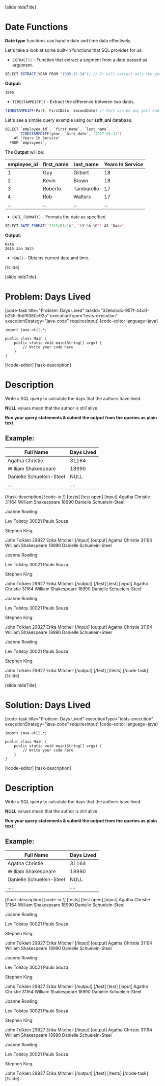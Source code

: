 [slide hideTitle]

# Date Functions

**Date type** functions can handle date and time data effectively.

Let's take a look at some built-in functions that SQL provides for us:

- `EXTRACT()` - Function that extract a segment from a date passed as argument.

``` java
SELECT EXTRACT(YEAR FROM "1995-11-24"); // It will extract only the year.
```

**Output:**

```
1995
```

- `TIMESTAMPDIFF()` - Extract the difference between two dates.

``` java
TIMESTAMPDIFF(Part, FirstDate, SecondDate) // Part can be any part and format of date or time
```

Let's see a simple query example using our **soft_uni** database:

``` java
SELECT `employee_id`, `first_name`, `last_name`,
       TIMESTAMPDIFF(year, `hire_date`, '2017-05-31')
    AS 'Years In Service'
  FROM `employees`;
```

The **Output** will be:

| employee_id | first_name | last_name | Years In Service |
| --- | --- | --- | --- |
| 1 | Guy | Gilbert | 18 |
| 2 | Kevin | Brown | 18 |
| 3 | Roberto | Tamburello | 17 |
| 4 | Rob | Walters | 17 |
| ... | ... | ... | ... |

- `DATE_FORMAT()` - Formats the date as specified.

``` java
SELECT DATE_FORMAT('2015/01/16', '%Y %b %D') AS 'Date';
```

**Output:** 

```
Date
2015 Jan 16th
```

- `NOW()` - Obtains current date and time.


[/slide]

[slide hideTitle]

# Problem: Days Lived
[code-task title="Problem: Days Lived" taskId="32ebdcdc-957f-44c0-b255-fbdf9380c92a" executionType="tests-execution" executionStrategy="java-code" requiresInput]
[code-editor language=java]
```
import java.util.*;

public class Main {
    public static void main(String[] args) {
        // Write your code here
    }
}
```
[/code-editor]
[task-description]
# Description

Write a SQL query to calculate the days that the authors have lived. 

**NULL** values mean that the author is still alive. 

**Run your query statements & submit the output from the queries as plain text.**

## Example:

| Full Name | Days Lived |
| --- | --- |
| Agatha Christie | 31164 |
| William Shakespeare | 18990 |
| Danielle Schuelein-Steel | NULL |
| .... | .... |



[/task-description]
[code-io /]
[tests]
[test open]
[input]
Agatha Christie
31164
William Shakespeare
18990
Danielle Schuelein-Steel

Joanne Rowling

Lev Tolstoy
30021
Paulo Souza

Stephen King

John Tolkien
29827
Erika Mitchell
[/input]
[output]
Agatha Christie
31164
William Shakespeare
18990
Danielle Schuelein-Steel

Joanne Rowling

Lev Tolstoy
30021
Paulo Souza

Stephen King

John Tolkien
29827
Erika Mitchell
[/output]
[/test]
[test]
[input]
Agatha Christie
31164
William Shakespeare
18990
Danielle Schuelein-Steel 

Joanne Rowling

Lev Tolstoy
30021
Paulo Souza

Stephen King

John Tolkien
29827
Erika Mitchell
[/input]
[output]
Agatha Christie
31164
William Shakespeare
18990
Danielle Schuelein-Steel 

Joanne Rowling

Lev Tolstoy
30021
Paulo Souza

Stephen King

John Tolkien
29827
Erika Mitchell
[/output]
[/test]
[/tests]
[/code-task]
[/slide]

[slide hideTitle]

# Solution: Days Lived
[code-task title="Problem: Days Lived" executionType="tests-execution" executionStrategy="java-code" requiresInput]
[code-editor language=java]
```
import java.util.*;

public class Main {
    public static void main(String[] args) {
        // Write your code here
    }
}
```
[/code-editor]
[task-description]
# Description

Write a SQL query to calculate the days that the authors have lived. 

**NULL** values mean that the author is still alive. 

**Run your query statements & submit the output from the queries as plain text.**

## Example:

| Full Name | Days Lived |
| --- | --- |
| Agatha Christie | 31164 |
| William Shakespeare | 18990 |
| Danielle Schuelein-Steel | NULL |
| .... | .... |



[/task-description]
[code-io /]
[tests]
[test open]
[input]
Agatha Christie
31164
William Shakespeare
18990
Danielle Schuelein-Steel

Joanne Rowling

Lev Tolstoy
30021
Paulo Souza

Stephen King

John Tolkien
29827
Erika Mitchell
[/input]
[output]
Agatha Christie
31164
William Shakespeare
18990
Danielle Schuelein-Steel

Joanne Rowling

Lev Tolstoy
30021
Paulo Souza

Stephen King

John Tolkien
29827
Erika Mitchell
[/output]
[/test]
[test]
[input]
Agatha Christie
31164
William Shakespeare
18990
Danielle Schuelein-Steel 

Joanne Rowling

Lev Tolstoy
30021
Paulo Souza

Stephen King

John Tolkien
29827
Erika Mitchell
[/input]
[output]
Agatha Christie
31164
William Shakespeare
18990
Danielle Schuelein-Steel 

Joanne Rowling

Lev Tolstoy
30021
Paulo Souza

Stephen King

John Tolkien
29827
Erika Mitchell
[/output]
[/test]
[/tests]
[/code-task]
[/slide]